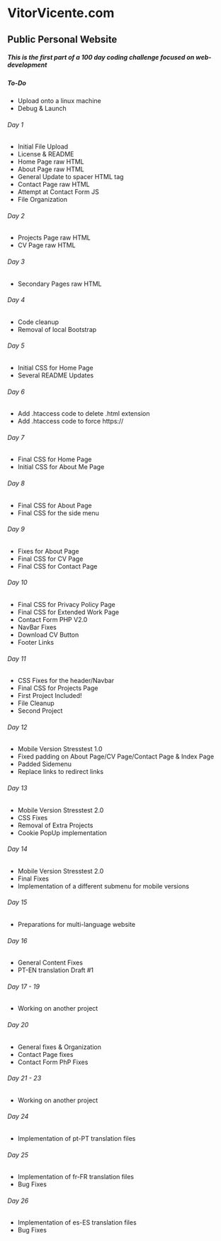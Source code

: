 # VitorVicente.com
## Public Personal Website

##### This is the first part of a 100 day coding challenge focused on web-development

##### To-Do
- Upload onto a linux machine
- Debug & Launch


###### Day 1
- Initial File Upload
- License & README
- Home Page raw HTML
- About Page raw HTML
- General Update to spacer HTML tag
- Contact Page raw HTML
- Attempt at Contact Form JS
- File Organization

###### Day 2
- Projects Page raw HTML
- CV Page raw HTML

###### Day 3
- Secondary Pages raw HTML

###### Day 4
- Code cleanup
- Removal of local Bootstrap

###### Day 5
- Initial CSS for Home Page
- Several README Updates

###### Day 6
- Add .htaccess code to delete .html extension
- Add .htaccess code to force https://

###### Day 7
- Final CSS for Home Page
- Initial CSS for About Me Page

###### Day 8
- Final CSS for About Page
- Final CSS for the side menu

###### Day 9
- Fixes for About Page
- Final CSS for CV Page
- Final CSS for Contact Page

###### Day 10
- Final CSS for Privacy Policy Page
- Final CSS for Extended Work Page
- Contact Form PHP V2.0
- NavBar Fixes
- Download CV Button
- Footer Links

###### Day 11
- CSS Fixes for the header/Navbar
- Final CSS for Projects Page
- First Project Included!
- File Cleanup
- Second Project

###### Day 12
- Mobile Version Stresstest 1.0
- Fixed padding on About Page/CV Page/Contact Page & Index Page
- Padded Sidemenu
- Replace links to redirect links

###### Day 13
- Mobile Version Stresstest 2.0
- CSS Fixes
- Removal of Extra Projects
- Cookie PopUp implementation

###### Day 14
- Mobile Version Stresstest 2.0
- Final Fixes
- Implementation of a different submenu for mobile versions

###### Day 15
- Preparations for multi-language website

###### Day 16
- General Content Fixes
- PT-EN translation Draft #1

###### Day 17 - 19
- Working on another project

###### Day 20
- General fixes & Organization
- Contact Page fixes
- Contact Form PhP Fixes

###### Day 21 - 23
- Working on another project

###### Day 24
- Implementation of pt-PT translation files

###### Day 25
- Implementation of fr-FR translation files
- Bug Fixes

###### Day 26
- Implementation of es-ES translation files
- Bug Fixes